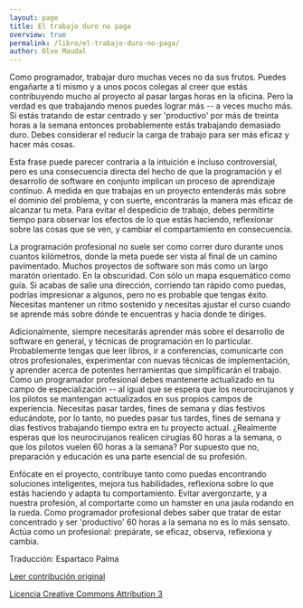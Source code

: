 ```yaml
---
layout: page
title: El trabajo duro no paga
overview: true
permalink: /libro/el-trabajo-duro-no-paga/
author: Olve Maudal
---
```


Como programador, trabajar duro muchas veces no da sus frutos. Puedes engañarte a tí mismo y a unos pocos colegas al creer que estás contribuyendo mucho al proyecto al pasar largas horas en la oficina. Pero la verdad es que trabajando menos puedes lograr más -- a veces mucho más. Si estás tratando de estar centrado y ser 'productivo' por más de treinta horas a la semana entonces probablemente estás trabajando demasiado duro. Debes considerar el reducir la carga de trabajo para ser más eficaz y hacer más cosas.

Esta frase puede parecer contraria a la intuición e incluso controversial, pero es una consecuencia directa del hecho de que la programación y el desarrollo de software en conjunto implican un proceso de aprendizaje contínuo. A medida en que trabajas en un proyecto entenderás más sobre el dominio del problema, y con suerte, encontrarás la manera más eficaz de alcanzar tu meta. Para evitar el despedicio de trabajo, debes permitirte tiempo para observar los efectos de lo que estás haciendo, reflexionar sobre las cosas que se ven, y cambiar el compartamiento en consecuencia.

La programación profesional no suele ser como correr duro durante unos cuantos kilómetros, donde la meta puede ser vista al final de un camino pavimentado. Muchos proyectos de software son más como un largo maratón orientado. En la obscuridad. Con sólo un mapa esquemático como guía. Si acabas de salie una dirección, corriendo tan rápido como puedas, podrías impresionar a algunos, pero no es probable que tengas éxito. Necesitas mantener un ritmo sostenido y necesitas ajustar el curso cuando se aprende más sobre dónde te encuentras y hacia donde te diriges.

Adicionalmente, siempre necesitarás aprender más sobre el desarrollo de software en general, y técnicas de programación en lo particular. Probablemente tengas que leer libros, ir a conferencias, comunicarte con otros profesionales, experimentar con nuevas técnicas de implementación, y aprender acerca de potentes herramientas que simplificarán el trabajo. Como un programador profesional debes mantenerte actualizado en tu campo de especialización -- al igual que se espera que los neurocirujanos y los pilotos se mantengan actualizados en sus propios campos de experiencia. Necesitas pasar tardes, fines de semana y días festivos educándote, por lo tanto, no puedes pasar tus tardes, fines de semana y días festivos trabajando tiempo extra en tu proyecto actual. ¿Realmente esperas que los neurocirujanos realicen cirugías 60 horas a la semana, o que los pilotos vuelen 60 horas a la semana? Por supuesto que no, preparación y educación es una parte esencial de su profesión.

Enfócate en el proyecto, contribuye tanto como puedas encontrando soluciones inteligentes, mejora tus habilidades, reflexiona sobre lo que estás haciendo y adapta tu comportamiento. Evitar avergonzarte, y a nuestra profesión, al comportarte como un hamster en una jaula rodando en la rueda. Como programador profesional debes saber que tratar de estar concentrado y  ser 'productivo' 60 horas a la semana no es lo más sensato. Actúa como un profesional: prepárate, se eficaz, observa, reflexiona y cambia.


Traducción: Espartaco Palma

[Leer contribución original](http://programmer.97things.oreilly.com/wiki/index.php/Hard_Work_Does_not_Pay_Off)

[Licencia Creative Commons Attribution 3](http://creativecommons.org/licenses/by/3.0/us/deed.es)